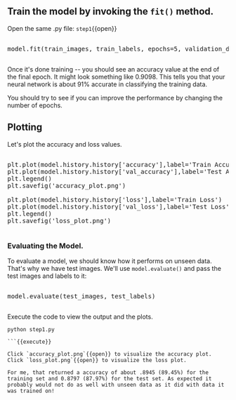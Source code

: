 ## Train the model by invoking the `fit()` method.

Open the same .py file: `step1`{{open}}

<pre class="file" data-filename="step1.py" data-target="append">

model.fit(train_images, train_labels, epochs=5, validation_data=(test_images,test_labels))

</pre>

Once it's done training -- you should see an accuracy value at the end of the final epoch. It might look something like 0.9098. This tells you that your neural network is about 91% accurate in classifying the training data.

You should try to see if you can improve the performance by changing the number of epochs.

## Plotting

Let's plot the accuracy and loss values.

<pre class="file" data-filename="step1.py" data-target="append">

plt.plot(model.history.history['accuracy'],label='Train Accuracy')
plt.plot(model.history.history['val_accuracy'],label='Test Accuracy')
plt.legend()
plt.savefig('accuracy_plot.png')

plt.plot(model.history.history['loss'],label='Train Loss')
plt.plot(model.history.history['val_loss'],label='Test Loss')
plt.legend()
plt.savefig('loss_plot.png')

</pre>

### Evaluating the Model.
To evaluate a model, we should know how it performs on unseen data. That's why we have test images. We'll use `model.evaluate()` and pass the test images and labels to it:

<pre class="file" data-filename="step1.py" data-target="append">

model.evaluate(test_images, test_labels)

</pre>

Execute the code to view the output and the plots.

```
python step1.py

```{{execute}}

Click `accuracy_plot.png`{{open}} to visualize the accuracy plot.
Click `loss_plot.png`{{open}} to visualize the loss plot.

For me, that returned a accuracy of about .8945 (89.45%) for the training set and 0.8797 (87.97%) for the test set. As expected it probably would not do as well with unseen data as it did with data it was trained on!